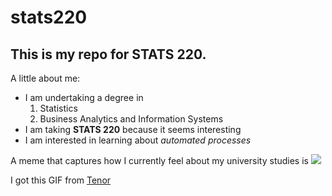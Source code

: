 # stats220

## This is my repo for STATS 220.

A little about me:

- I am undertaking a degree in
  1. Statistics
  2. Business Analytics and Information Systems
- I am taking **STATS 220** because it seems interesting
- I am interested in learning about *automated processes*

A meme that captures how I currently feel about my university studies is 
![](https://c.tenor.com/wCDgXWspLF0AAAAd/tenor.gif)

I got this GIF from [Tenor](https://tenor.com/en-NZ/)
